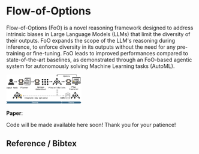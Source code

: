 # Flow-of-Options
Flow-of-Options (FoO) is a novel reasoning framework designed to address intrinsic biases in Large Language Models (LLMs) that limit the diversity of their outputs. FoO expands the scope of the LLM's reasoning during inference, to enforce diversity in its outputs without the need for any pre-training or fine-tuning. FoO leads to improved performances compared to state-of-the-art baselines, as demonstrated through an FoO-based agentic system for autonomously solving Machine Learning tasks (AutoML).

<img src=assets/Summary.png alt="summary" width="200"/>

**Paper**:

Code will be made available here soon! Thank you for your patience!

## Reference / Bibtex